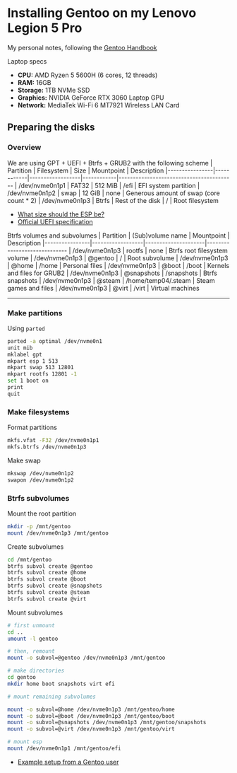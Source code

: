 # Installing Gentoo on my Lenovo Legion 5 Pro

My personal notes, following the [Gentoo Handbook](https://wiki.gentoo.org/wiki/Handbook:AMD64)

Laptop specs
- **CPU:** AMD Ryzen 5 5600H (6 cores, 12 threads)
- **RAM:** 16GB
- **Storage:** 1TB NVMe SSD
- **Graphics:** NVIDIA GeForce RTX 3060 Laptop GPU
- **Network:** MediaTek Wi-Fi 6 MT7921 Wireless LAN Card

## Preparing the disks

### Overview

We are using GPT + UEFI + Btrfs + GRUB2 with the following scheme
| Partition      | Filesystem | Size             | Mountpoint | Description
|----------------|------------|------------------|------------|-----------------------------------------
| /dev/nvme0n1p1 | FAT32      | 512 MiB          | /efi       | EFI system partition
| /dev/nvme0n1p2 | swap       | 12 GiB           | none       | Generous amount of swap (core count * 2)
| /dev/nvme0n1p3 | Btrfs      | Rest of the disk | /          | Root filesystem

* [What size should the ESP be?](https://forums.gentoo.org/viewtopic-p-8534167.html?sid=3c6cbac0f4df783e368a749df8bfd2f1#8534167)
* [Official UEFI specification](https://uefi.org/sites/default/files/resources/UEFI%202_5.pdf)

Btrfs volumes and subvolumes
| Partition      | (Sub)volume name | Mountpoint          | Description
|----------------|------------------|---------------------|-----------------------------
| /dev/nvme0n1p3 | rootfs           | none                | Btrfs root filesystem volume
| /dev/nvme0n1p3 | @gentoo          | /                   | Root subvolume
| /dev/nvme0n1p3 | @home            | /home               | Personal files
| /dev/nvme0n1p3 | @boot            | /boot               | Kernels and files for GRUB2
| /dev/nvme0n1p3 | @snapshots       | /snapshots          | Btrfs snapshots
| /dev/nvme0n1p3 | @steam           | /home/temp04/.steam | Steam games and files
| /dev/nvme0n1p3 | @virt            | /virt               | Virtual machines

---

### Make partitions

Using `parted`

```bash
parted -a optimal /dev/nvme0n1
unit mib
mklabel gpt
mkpart esp 1 513
mkpart swap 513 12801
mkpart rootfs 12801 -1
set 1 boot on
print
quit
```

### Make filesystems

Format partitions
```bash
mkfs.vfat -F32 /dev/nvme0n1p1
mkfs.btrfs /dev/nvme0n1p3
```
Make swap
```bash
mkswap /dev/nvme0n1p2
swapon /dev/nvme0n1p2
```
### Btrfs subvolumes

Mount the root partition
```bash
mkdir -p /mnt/gentoo
mount /dev/nvme0n1p3 /mnt/gentoo
```

Create subvolumes
```bash
cd /mnt/gentoo
btrfs subvol create @gentoo
btrfs subvol create @home
btrfs subvol create @boot
btrfs subvol create @snapshots
btrfs subvol create @steam
btrfs subvol create @virt
```

Mount subvolumes
```bash
# first unmount
cd ..
umount -l gentoo

# then, remount
mount -o subvol=@gentoo /dev/nvme0n1p3 /mnt/gentoo

# make directories
cd gentoo
mkdir home boot snapshots virt efi

# mount remaining subvolumes

mount -o subvol=@home /dev/nvme0n1p3 /mnt/gentoo/home
mount -o subvol=@boot /dev/nvme0n1p3 /mnt/gentoo/boot
mount -o subvol=@snapshots /dev/nvme0n1p3 /mnt/gentoo/snapshots
mount -o subvol=@virt /dev/nvme0n1p3 /mnt/gentoo/virt

# mount esp
mount /dev/nvme0n1p1 /mnt/gentoo/efi
```

* [Example setup from a Gentoo user](https://gist.github.com/renich/90e0a5bed8c7c0de40d40ac9ccac6dfd)
